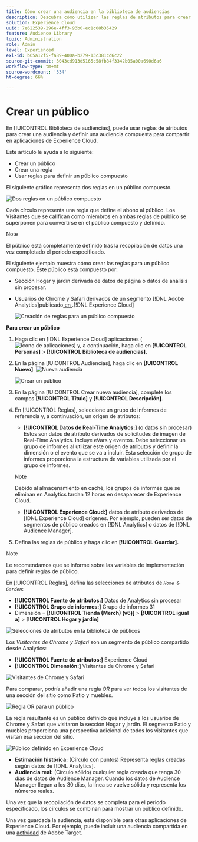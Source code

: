 ```yaml
---
title: Cómo crear una audiencia en la biblioteca de audiencias
description: Descubra cómo utilizar las reglas de atributos para crear una audiencia que se pueda compartir en la Biblioteca de audiencias. Aprenda a configurar una regla y definir una audiencia compuesta.
solution: Experience Cloud
uuid: 7e622539-296e-4ff3-93b0-ec1c08b35429
feature: Audience Library
topic: Administration
role: Admin
level: Experienced
exl-id: b65a12f5-fa89-400a-b279-13c381cd6c22
source-git-commit: 3043cd913d5165c58fb84f3342b05a00a690d6a6
workflow-type: tm+mt
source-wordcount: '534'
ht-degree: 66%

---
```


# Crear un público

En [!UICONTROL Biblioteca de audiencias], puede usar reglas de atributos para crear una audiencia y definir una audiencia compuesta para compartir en aplicaciones de Experience Cloud.

Este artículo le ayuda a lo siguiente:

* Crear un público
* Crear una regla
* Usar reglas para definir un público compuesto

El siguiente gráfico representa dos reglas en un público compuesto.

![Dos reglas en un público compuesto](assets/audience_sharing.png)

Cada círculo representa una regla que define el abono al público. Los Visitantes que se califican como miembros en ambas reglas de público se superponen para convertirse en el público compuesto y definido.

>[!NOTE]
>
>El público está completamente definido tras la recopilación de datos una vez completado el periodo especificado.

El siguiente ejemplo muestra cómo crear las reglas para un público compuesto. Este público está compuesto por:

* Sección Hogar y jardín derivada de datos de página o datos de análisis sin procesar.
* Usuarios de Chrome y Safari derivados de un segmento [!DNL Adobe Analytics]publicado[ en ](overview.md).[!DNL Experience Cloud]

  ![Creación de reglas para un público compuesto](assets/audience_create.png)

**Para crear un público**

1. Haga clic en [!DNL Experience Cloud] aplicaciones (![Icono de aplicaciones](assets/apps-icon.png)) y, a continuación, haga clic en **[!UICONTROL Personas]** > **[!UICONTROL Biblioteca de audiencias].**

1. En la página [!UICONTROL Audiencias], haga clic en **[!UICONTROL Nuevo]**. ![Nueva audiencia](assets/add_icon_small.png)

   ![Crear un público](assets/audience_create_new.png)

1. En la página [!UICONTROL Crear nueva audiencia], complete los campos **[!UICONTROL Título]** y **[!UICONTROL Descripción]**.
1. En [!UICONTROL Reglas], seleccione un grupo de informes de referencia y, a continuación, un origen de atributos:

   * **[!UICONTROL Datos de Real-Time Analytics:]** (o datos sin procesar) Estos son datos de atributo derivados de solicitudes de imagen de Real-Time Analytics. Incluye eVars y eventos. Debe seleccionar un grupo de informes al utilizar este origen de atributos y definir la dimensión o el evento que se va a incluir. Esta selección de grupo de informes proporciona la estructura de variables utilizada por el grupo de informes.

   >[!NOTE]
   >
   >Debido al almacenamiento en caché, los grupos de informes que se eliminan en Analytics tardan 12 horas en desaparecer de Experience Cloud.

   * **[!UICONTROL Experience Cloud:]** datos de atributo derivados de [!DNL Experience Cloud] orígenes. Por ejemplo, pueden ser datos de segmentos de público creados en [!DNL Analytics] o datos de [!DNL Audience Manager].

1. Defina las reglas de público y haga clic en **[!UICONTROL Guardar].**

>[!NOTE]
>
>Le recomendamos que se informe sobre las variables de implementación para definir reglas de público.

En [!UICONTROL Reglas], defina las selecciones de atributos de *`Home & Garden`*:

* **[!UICONTROL Fuente de atributos:]** Datos de Analytics sin procesar
* **[!UICONTROL Grupo de informes:]** Grupo de informes 31
* Dimensión = **[!UICONTROL Tienda (Merch) (v6)]** > **[!UICONTROL igual a]** > **[!UICONTROL Hogar y jardín]**

![Selecciones de atributos en la biblioteca de públicos](assets/home_garden.png)

Los *Visitantes de Chrome y Safari* son un segmento de público compartido desde Analytics:

* **[!UICONTROL Fuente de atributos:]** Experience Cloud
* **[!UICONTROL Dimensión:]** Visitantes de Chrome y Safari

![Visitantes de Chrome y Safari](assets/chrome_safari.png)

Para comparar, podría añadir una regla *OR* para ver todos los visitantes de una sección del sitio como Patio y muebles.

![Regla OR para un público](assets/audiences_rule_patio.png)

La regla resultante es un público definido que incluye a los usuarios de Chrome y Safari que visitaron la sección Hogar y jardín. El segmento Patio y muebles proporciona una perspectiva adicional de todos los visitantes que visitan esa sección del sitio.

![Público definido en Experience Cloud](assets/defined_audience.png)

* **Estimación histórica:** (Círculo con puntos) Representa reglas creadas según datos de [!DNL Analytics].
* **Audiencia real:** (Círculo sólido) cualquier regla creada que tenga 30 días de datos de Audience Manager. Cuando los datos de Audience Manager llegan a los 30 días, la línea se vuelve sólida y representa los números reales.

Una vez que la recopilación de datos se completa para el periodo especificado, los círculos se combinan para mostrar un público definido.

Una vez guardada la audiencia, está disponible para otras aplicaciones de Experience Cloud. Por ejemplo, puede incluir una audiencia compartida en una [actividad](https://experienceleague.adobe.com/es/docs/target/using/activities/activities) de Adobe Target.
